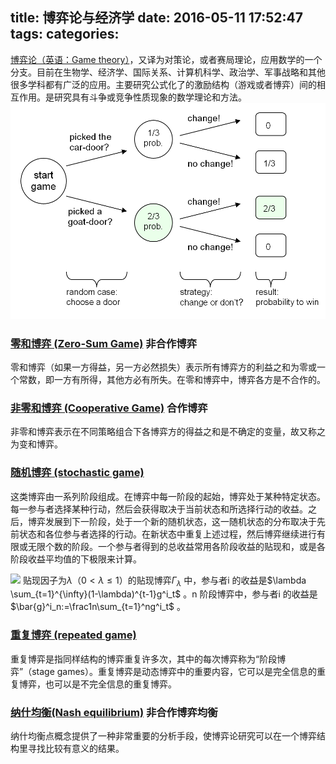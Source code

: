 title: 博弈论与经济学
date: 2016-05-11 17:52:47
tags:
categories:
---
[博弈论（英语：Game theory）](https://zh.wikipedia.org/wiki/%E5%8D%9A%E5%BC%88%E8%AE%BA)，又译为对策论，或者赛局理论，应用数学的一个分支。目前在生物学、经济学、国际关系、计算机科学、政治学、军事战略和其他很多学科都有广泛的应用。主要研究公式化了的激励结构（游戏或者博弈）间的相互作用。是研究具有斗争或竞争性质现象的数学理论和方法。
![](images/game_theory.png)

### [零和博弈 (Zero-Sum Game)](https://zh.wikipedia.org/wiki/%E9%9B%B6%E5%92%8C%E5%8D%9A%E5%BC%88) 非合作博弈
零和博弈（如果一方得益，另一方必然损失）表示所有博弈方的利益之和为零或一个常数，即一方有所得，其他方必有所失。在零和博弈中，博弈各方是不合作的。

### [非零和博弈 (Cooperative Game)](http://wiki.mbalib.com/wiki/%E5%90%88%E4%BD%9C%E5%8D%9A%E5%BC%88) 合作博弈
非零和博弈表示在不同策略组合下各博弈方的得益之和是不确定的变量，故又称之为变和博弈。

### [随机博弈 (stochastic game)](https://zh.wikipedia.org/wiki/%E9%9A%8F%E6%9C%BA%E5%8D%9A%E5%BC%88)
这类博弈由一系列阶段组成。在博弈中每一阶段的起始，博弈处于某种特定状态。每一参与者选择某种行动，然后会获得取决于当前状态和所选择行动的收益。之后，博弈发展到下一阶段，处于一个新的随机状态，这一随机状态的分布取决于先前状态和各位参与者选择的行动。在新状态中重复上述过程，然后博弈继续进行有限或无限个数的阶段。一个参与者得到的总收益常用各阶段收益的贴现和，或是各阶段收益平均值的下极限来计算。

![](/images/2016/stochastic_game.png)
贴现因子为$\lambda （0<\lambda \leq 1）$的贴现博弈$\Gamma_\lambda$ 中，参与者i 的收益是$\lambda \sum_{t=1}^{\infty}(1-\lambda)^{t-1}g^i_t$ 。n 阶段博弈中，参与者i 的收益是$\bar{g}^i_n:=\frac1n\sum_{t=1}^ng^i_t$ 。
### [重复博弈 (repeated game)](http://wiki.mbalib.com/wiki/%E9%87%8D%E5%A4%8D%E5%8D%9A%E5%BC%88)
重复博弈是指同样结构的博弈重复许多次，其中的每次博弈称为“阶段博弈”（stage games）。重复博弈是动态博弈中的重要内容，它可以是完全信息的重复博弈，也可以是不完全信息的重复博弈。

### [纳什均衡(Nash equilibrium)](http://wiki.mbalib.com/wiki/%E7%BA%B3%E4%BB%80%E5%9D%87%E8%A1%A1) 非合作博弈均衡
纳什均衡点概念提供了一种非常重要的分析手段，使博弈论研究可以在一个博弈结构里寻找比较有意义的结果。

